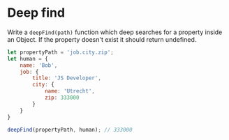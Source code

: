 # Deep find

Write a `deepFind(path)` function which deep searches for a property inside an Object. If the property doesn't exist it should return undefined.

```javascript
let propertyPath = 'job.city.zip';
let human = {
    name: 'Bob',
    job: {
        title: 'JS Developer',
        city: {
            name: 'Utrecht',
            zip: 333000
        }
    }
}

deepFind(propertyPath, human); // 333000
```
